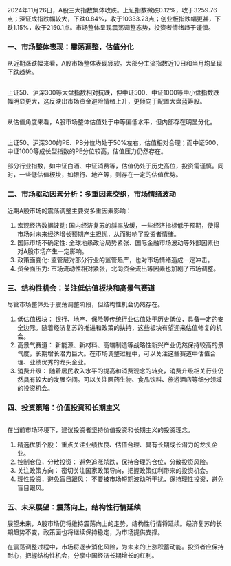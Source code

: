 <!-- wp:paragraph -->
<p>2024年11月26日，A股三大指数集体收跌。上证指数微跌0.12%，收于3259.76点；深证成指跌幅较大，下跌0.84%，收于10333.23点；创业板指跌幅更甚，下跌1.15%，收于2150.1点。市场整体呈现震荡调整态势，投资者情绪趋于谨慎。</p>
<!-- /wp:paragraph -->
<!-- wp:heading -->
<h3>一、市场整体表现：震荡调整，估值分化</h3>
<!-- /wp:heading -->
<!-- wp:paragraph -->
<p>从近期涨跌幅来看，A股市场整体表现疲软。大部分主流指数近10日和当月均呈现下跌趋势。</p>
<!-- /wp:paragraph -->
<!-- wp:image -->
<figure class="wp-block-image"><img src="https://image.sanrenjz.com/change_20241126.png" alt=""/>
</figure>
<!-- /wp:image -->
<!-- wp:paragraph -->
<p>上证50、沪深300等大盘指数相对抗跌，但中证500、中证1000等中小盘指数跌幅明显更大，这反映出市场资金避险情绪上升，更倾向于配置大盘蓝筹股。</p>
<!-- /wp:paragraph -->
<!-- wp:image -->
<figure class="wp-block-image"><img src="https://image.sanrenjz.com/csi_20241126.png" alt=""/>
</figure>
<!-- /wp:image -->
<!-- wp:paragraph -->
<p>从估值角度来看，A股市场整体估值处于中等偏低水平，但内部存在明显分化。</p>
<!-- /wp:paragraph -->
<!-- wp:image -->
<figure class="wp-block-image"><img src="https://image.sanrenjz.com/valuation_20241126.png" alt=""/>
</figure>
<!-- /wp:image -->
<!-- wp:paragraph -->
<p>上证50、沪深300的PE、PB分位均处于50%左右，估值相对合理；而中证500、中证1000等成长型指数的PE分位较高，估值压力仍然存在。</p>
<!-- /wp:paragraph -->
<!-- wp:paragraph -->
<p>部分行业指数，如中证白酒、中证消费等，估值仍处于历史高位，投资需谨慎。同时，一些低估值板块，如银行、地产等，则存在一定的估值优势。</p>
<!-- /wp:paragraph -->
<!-- wp:heading -->
<h3>二、市场驱动因素分析：多重因素交织，市场情绪波动</h3>
<!-- /wp:heading -->
<!-- wp:paragraph -->
<p>近期A股市场的震荡调整主要受多重因素影响：</p>
<!-- /wp:paragraph -->
<!-- wp:list {"ordered":true} -->
<ol>
<li>宏观经济数据波动: 国内经济复苏的斜率放缓，一些经济指标低于预期，使得市场对未来经济增长预期产生担忧，从而影响了投资者情绪。</li>
<li>国际市场不确定性:  全球地缘政治局势紧张、国际金融市场波动等外部因素也对A股市场产生一定影响。</li>
<li>政策面变化:  监管层对部分行业的监管趋严，也对市场情绪造成一定冲击。</li>
<li>资金面压力:  市场流动性相对紧张，北向资金流出等因素也加剧了市场调整。</li>
</ol>
<!-- /wp:list -->
<!-- wp:heading -->
<h3>三、结构性机会：关注低估值板块和高景气赛道</h3>
<!-- /wp:heading -->
<!-- wp:paragraph -->
<p>尽管市场整体处于震荡调整阶段，但结构性机会仍然存在。</p>
<!-- /wp:paragraph -->
<!-- wp:list {"ordered":true} -->
<ol>
<li>低估值板块：  银行、地产、保险等传统行业估值处于历史低位，具备一定的安全边际。随着经济复苏的推进和政策的扶持，这些板块有望迎来估值修复的机会。</li>
<li>高景气赛道：  新能源、新材料、高端制造等战略性新兴产业仍然保持较高的景气度，长期增长潜力巨大。在市场调整过程中，可以关注这些赛道中估值合理、业绩优秀的龙头企业。</li>
<li>消费升级： 随着居民收入水平的提高和消费观念的转变，消费升级相关行业仍然具有较大的发展空间。可以关注医药生物、食品饮料、旅游酒店等细分领域的投资机会。</li>
</ol>
<!-- /wp:list -->
<!-- wp:heading -->
<h3>四、投资策略：价值投资和长期主义</h3>
<!-- /wp:heading -->
<!-- wp:image -->
<figure class="wp-block-image"><img src="https://image.sanrenjz.com/technical_20241126.png" alt=""/>
</figure>
<!-- /wp:image -->
<!-- wp:paragraph -->
<p>在当前市场环境下，建议投资者坚持价值投资和长期主义的投资理念。</p>
<!-- /wp:paragraph -->
<!-- wp:list {"ordered":true} -->
<ol>
<li>精选优质个股：  重点关注业绩优良、估值合理、具有长期成长潜力的龙头企业。</li>
<li>控制仓位，分散投资：  避免追涨杀跌，保持合理的仓位，分散投资风险。</li>
<li>关注政策方向：  密切关注国家政策导向，把握政策红利带来的投资机会。</li>
<li>理性投资，避免盲目跟风：  不要被市场短期波动所干扰，保持理性投资，避免盲目跟风。</li>
</ol>
<!-- /wp:list -->
<!-- wp:heading -->
<h3>五、未来展望：震荡向上，结构性行情延续</h3>
<!-- /wp:heading -->
<!-- wp:paragraph -->
<p>展望未来，A股市场仍将维持震荡向上的走势，结构性行情将延续。经济复苏的长期趋势不变，政策面也将继续保持稳定，为市场提供支撑。</p>
<!-- /wp:paragraph -->
<!-- wp:paragraph -->
<p>在震荡调整过程中，市场将逐步消化风险，为未来的上涨积蓄动能。投资者应保持耐心，把握结构性机会，分享中国经济长期增长的红利。</p>
<!-- /wp:paragraph -->